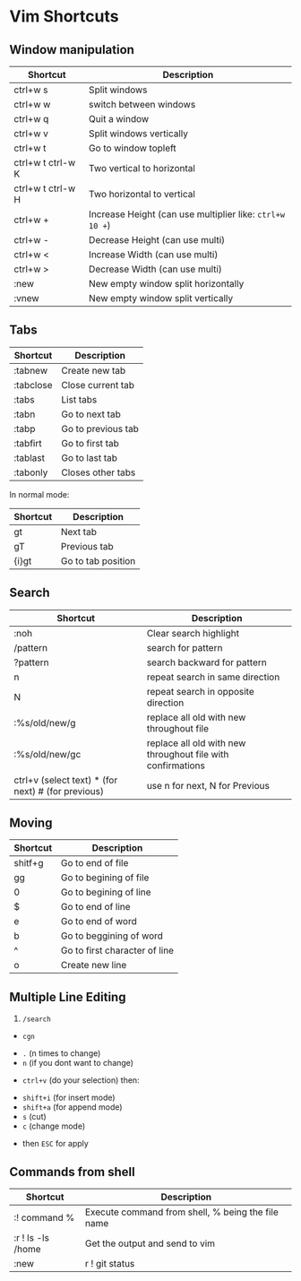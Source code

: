 # Vim Shortcuts

## Window manipulation

Shortcut | Description
-|-
ctrl+w s | Split windows
ctrl+w w | switch between windows
ctrl+w q | Quit a window
ctrl+w v | Split windows vertically
ctrl+w t | Go to window topleft
ctrl+w t ctrl-w K | Two vertical to horizontal
ctrl+w t ctrl-w H | Two horizontal to vertical
ctrl+w + | Increase Height (can use multiplier like: `ctrl+w 10 +`)
ctrl+w - | Decrease Height (can use multi)
ctrl+w < | Increase Width (can use multi)
ctrl+w > | Decrease Width (can use multi)
:new | New empty window split horizontally
:vnew | New empty window split vertically

## Tabs

Shortcut | Description
-|-
:tabnew | Create new tab
:tabclose | Close current tab
:tabs | List tabs
:tabn | Go to next tab
:tabp | Go to previous tab
:tabfirt | Go to first tab
:tablast | Go to last tab
:tabonly | Closes other tabs

In normal mode:

Shortcut | Description
-|-
gt | Next tab
gT | Previous tab
{i}gt | Go to tab position

## Search

Shortcut | Description
-|-
:noh | Clear search highlight
/pattern | search for pattern
?pattern | search backward for pattern
n | repeat search in same direction
N | repeat search in opposite direction
:%s/old/new/g | replace all old with new throughout file
:%s/old/new/gc | replace all old with new throughout file with confirmations
ctrl+v (select text) * (for next) # (for previous)  | use n for next, N for Previous

## Moving

Shortcut | Description
-|-
shitf+g | Go to end of file
gg | Go to begining of file
0 | Go to begining of line
$ | Go to end of line
e | Go to end of word
b | Go to beggining of word
^ | Go to first character of line
o | Create new line

## Multiple Line Editing

1. `/search`
* `cgn`
 - `.` (n times to change)
 - `n` (if you dont want to change)
* `ctrl+v` (do your selection) then:
 - `shift+i` (for insert mode)
 - `shift+a` (for append mode)
 - `s` (cut)
 - `c` (change mode)
* then `ESC` for apply

## Commands from shell

Shortcut | Description
-|-
:! command %     | Execute command from shell, % being the file name
:r ! ls -ls /home    | Get the output and send to vim
:new | r ! git status | Send the output of the command to the new split window

